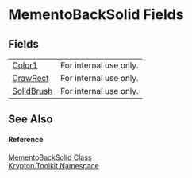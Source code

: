 # MementoBackSolid Fields




## Fields
<table>
<tr>
<td><a href="ba0d40b2-4fa0-46c3-c4a1-2d14ff7fb6a2.md">Color1</a></td>
<td>For internal use only.</td></tr>
<tr>
<td><a href="a10aa54d-b63e-cb7c-4cab-6ceddfb4dbef.md">DrawRect</a></td>
<td>For internal use only.</td></tr>
<tr>
<td><a href="429ec5f4-1e79-8ed5-1c3e-dfe3b74a4e92.md">SolidBrush</a></td>
<td>For internal use only.</td></tr>
</table>

## See Also


#### Reference
<a href="c1775217-ce53-dd1f-0c78-ad6495b48dd7.md">MementoBackSolid Class</a>  
<a href="79d2eac2-21f4-54ff-7552-b20c33c30600.md">Krypton.Toolkit Namespace</a>  

